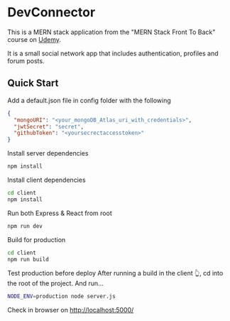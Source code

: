 # DevConnector

This is a MERN stack application from the "MERN Stack Front To Back" course on [Udemy](https://www.udemy.com/course/mern-stack-front-to-back/).

It is a small social network app that includes authentication, profiles and forum posts.


## Quick Start

Add a default.json file in config folder with the following

```json
{
  "mongoURI": "<your_mongoDB_Atlas_uri_with_credentials>",
  "jwtSecret": "secret",
  "githubToken": "<yoursecrectaccesstoken>"
}
```

Install server dependencies

```bash
npm install
```

Install client dependencies

```bash
cd client
npm install
```

Run both Express & React from root

```bash
npm run dev
```

Build for production

```bash
cd client
npm run build
```

Test production before deploy
After running a build in the client 👆, cd into the root of the project.
And run...

```bash
NODE_ENV=production node server.js
```

Check in browser on [http://localhost:5000/](http://localhost:5000/)
